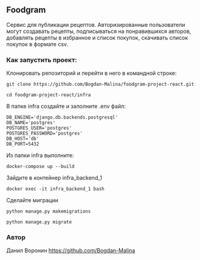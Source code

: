 ## Foodgram
Cервис для публикации рецептов. Авторизированные пользователи могут создавать рецепты, подписываться на понравившихся авторов, добавлять рецепты в избранное и список покупок, скачивать список покупок в формате csv.

### Как запустить проект:
Клонировать репозиторий и перейти в него в командной строке:

```
git clone https://github.com/Bogdan-Malina/foodgram-project-react.git
```

```
cd foodgram-project-react/infra
```
В папке infra создайте и заполните .env файл:

```
DB_ENGINE='django.db.backends.postgresql'
DB_NAME='postgres'
POSTGRES_USER='postgres'
POSTGRES_PASSWORD='postgres'
DB_HOST='db'
DB_PORT=5432
```

Из папки infra выполните:
```
docker-compose up --build

```
Зайдите в контейнер infra_backend_1
```
docker exec -it infra_backend_1 bash
```
Сделайте миграции
```
python manage.py makemigrations
```
```
python manage.py migrate
```


### Автор
Данил Воронин https://github.com/Bogdan-Malina
